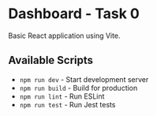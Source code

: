# Dashboard - Task 0

Basic React application using Vite.

## Available Scripts

- `npm run dev` - Start development server
- `npm run build` - Build for production
- `npm run lint` - Run ESLint
- `npm run test` - Run Jest tests
